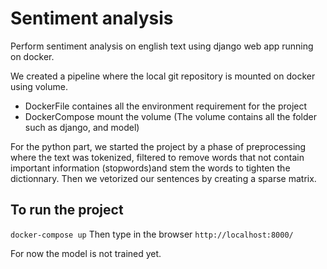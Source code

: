 # Sentiment analysis

Perform sentiment analysis on english text using django web app running on docker.

We created a pipeline where the local git repository is mounted on docker using volume.
- DockerFile containes all the environment requirement for the project
- DockerCompose mount the volume (The volume contains all the folder such as django, and model)

For the python part, we started the project by a phase of preprocessing where the text was tokenized, filtered to remove words that not contain important information (stopwords)and stem the words to tighten the dictionnary. Then we vetorized our sentences by creating a sparse matrix.



## To run the project
``
docker-compose up
``
Then type in the browser
``http://localhost:8000/``

For now the model is not trained yet.


